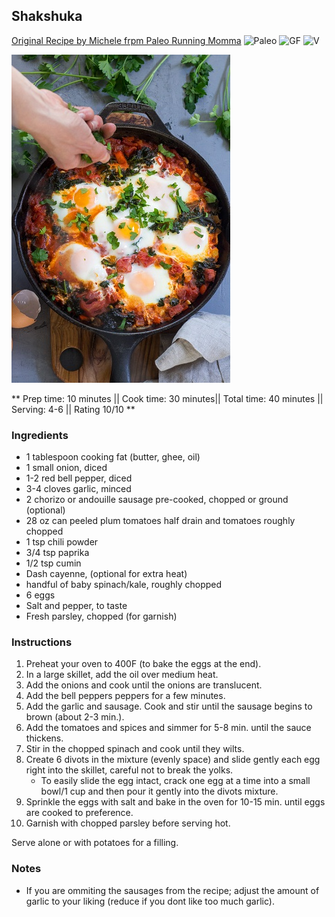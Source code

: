 ## Shakshuka

[Original Recipe by Michele frpm Paleo Running Momma](https://www.paleorunningmomma.com/shakshuka-kale-sausage-paleo-whole30/)
![Paleo](https://img.shields.io/badge/-Paleo-blueviolet.svg)
![GF](https://img.shields.io/badge/-Gluten--free-yellow.svg)
![V](https://img.shields.io/badge/-Vegetarian-orange.svg)

![Picture](../img/shakshuka.jpg)

** Prep time: 10 minutes || Cook time: 30 minutes|| Total time: 40 minutes || Serving: 4-6 || Rating 10/10 **

### Ingredients

- 1 tablespoon cooking fat (butter, ghee, oil)
- 1 small onion, diced
- 1-2 red bell pepper, diced
- 3-4 cloves garlic, minced
- 2 chorizo or andouille sausage pre-cooked, chopped or ground (optional)
- 28 oz can peeled plum tomatoes half drain and tomatoes roughly chopped
- 1 tsp chili powder
- 3/4 tsp paprika
- 1/2 tsp cumin
- Dash cayenne, (optional for extra heat)
- handful of baby spinach/kale, roughly chopped
- 6 eggs
- Salt and pepper, to taste
- Fresh parsley, chopped (for garnish)

### Instructions

1. Preheat your oven to 400F  (to bake the eggs at the end). 
2. In a large skillet, add the oil over medium heat.
3. Add the onions and cook until the onions are translucent. 
4. Add the bell peppers peppers for a few minutes. 
5. Add the garlic and sausage. Cook and stir until the sausage begins to brown (about 2-3 min.).
6. Add the tomatoes and spices and simmer for 5-8 min. until the sauce thickens.
7. Stir in the chopped spinach and cook until they wilts.
8. Create 6 divots in the mixture (evenly space) and slide gently each egg right into the skillet, careful not to break the yolks.
	- To easily slide the egg intact, crack one egg at a time into a small bowl/1 cup and then pour it gently into the divots mixture.
9. Sprinkle the eggs with salt and bake in the oven for 10-15 min. until eggs are cooked to preference. 
10. Garnish with chopped parsley before serving hot. 

Serve alone or with potatoes for a filling.

### Notes
- If you are ommiting the sausages from the recipe; adjust the amount of garlic to your liking (reduce if you dont like too much garlic).
